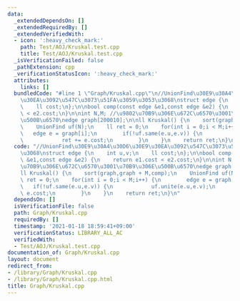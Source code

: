 ```yaml
---
data:
  _extendedDependsOn: []
  _extendedRequiredBy: []
  _extendedVerifiedWith:
  - icon: ':heavy_check_mark:'
    path: Test/AOJ/Kruskal.test.cpp
    title: Test/AOJ/Kruskal.test.cpp
  _isVerificationFailed: false
  _pathExtension: cpp
  _verificationStatusIcon: ':heavy_check_mark:'
  attributes:
    links: []
  bundledCode: "#line 1 \"Graph/Kruskal.cpp\"\n//UnionFind\u30E9\u30A4\u30D6\u30E9\
    \u30EA\u3092\u547C\u3073\u51FA\u3059\u3053\u3068\nstruct edge {\n    int u,v;\n\
    \    ll cost;\n};\n\nbool comp(const edge &e1,const edge &e2) {\n    return e1.cost\
    \ < e2.cost;\n}\n\nint N,M; //\u9802\u70B9\u306E\u672C\u6570\u3001\u70B9\u306E\
    \u500B\u6570\nedge graph[200010];\n\nll Kruskal() {\n    sort(graph,graph + M,comp);\n\
    \    UnionFind uf(N);\n    ll ret = 0;\n    for(int i = 0;i < M;i++) {\n     \
    \   edge e = graph[i];\n        if(!uf.same(e.u,e.v)) {\n            uf.unite(e.u,e.v);\n\
    \            ret += e.cost;\n        }\n    }\n    return ret;\n}\n"
  code: "//UnionFind\u30E9\u30A4\u30D6\u30E9\u30EA\u3092\u547C\u3073\u51FA\u3059\u3053\
    \u3068\nstruct edge {\n    int u,v;\n    ll cost;\n};\n\nbool comp(const edge\
    \ &e1,const edge &e2) {\n    return e1.cost < e2.cost;\n}\n\nint N,M; //\u9802\
    \u70B9\u306E\u672C\u6570\u3001\u70B9\u306E\u500B\u6570\nedge graph[200010];\n\n\
    ll Kruskal() {\n    sort(graph,graph + M,comp);\n    UnionFind uf(N);\n    ll\
    \ ret = 0;\n    for(int i = 0;i < M;i++) {\n        edge e = graph[i];\n     \
    \   if(!uf.same(e.u,e.v)) {\n            uf.unite(e.u,e.v);\n            ret +=\
    \ e.cost;\n        }\n    }\n    return ret;\n}\n"
  dependsOn: []
  isVerificationFile: false
  path: Graph/Kruskal.cpp
  requiredBy: []
  timestamp: '2021-01-18 18:59:41+09:00'
  verificationStatus: LIBRARY_ALL_AC
  verifiedWith:
  - Test/AOJ/Kruskal.test.cpp
documentation_of: Graph/Kruskal.cpp
layout: document
redirect_from:
- /library/Graph/Kruskal.cpp
- /library/Graph/Kruskal.cpp.html
title: Graph/Kruskal.cpp
---
```

